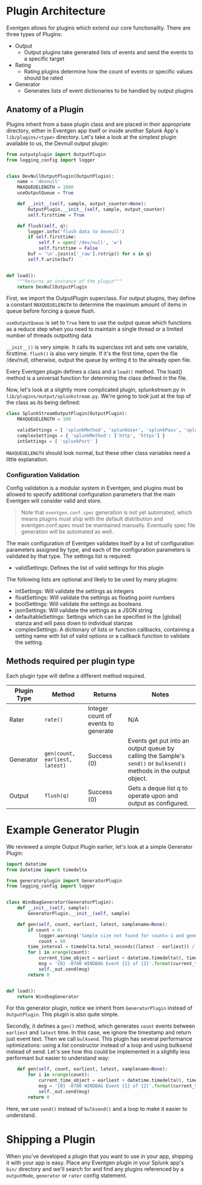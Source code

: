 # Plugin Architecture

Eventgen allows for plugins which extend our core functionality. There are three types of Plugins:

* Output
	* Output plugins take generated lists of events and send the events to a specific target
* Rating
	* Rating plugins determine how the count of events or specific values should be rated
* Generator
	* Generates lists of event dictionaries to be handled by output plugins


## Anatomy of a Plugin

Plugins inherit from a base plugin class and are placed in their appropriate directory, either in Eventgen app itself or inside another Splunk App's ``lib/plugins/<type>`` directory.
Let's take a look at the simplest plugin available to us, the Devnull output plugin:

```python
from outputplugin import OutputPlugin
from logging_config import logger


class DevNullOutputPlugin(OutputPlugin):
    name = 'devnull'
    MAXQUEUELENGTH = 1000
    useOutputQueue = True

    def __init__(self, sample, output_counter=None):
        OutputPlugin.__init__(self, sample, output_counter)
        self.firsttime = True

    def flush(self, q):
        logger.info('flush data to devnull')
        if self.firsttime:
            self.f = open('/dev/null', 'w')
            self.firsttime = False
        buf = '\n'.join(x['_raw'].rstrip() for x in q)
        self.f.write(buf)


def load():
    """Returns an instance of the plugin"""
    return DevNullOutputPlugin

```

First, we import the OutputPlugin superclass. For output plugins, they define a constant `MAXQUEUELENGTH` to determine the maximum amount of items in queue before forcing a queue flush.

`useOutputQueue` is set to `True` here to use the output queue which functions as a reduce step when you need to maintain a single thread or a limited number of threads outputting data

``__init__()`` is very simple. It calls its superclass init and sets one variable, firsttime. ``flush()`` is also very simple.
If it's the first time, open the file /dev/null, otherwise, output the queue by writing it to the already open file.

Every Eventgen plugin defines a class and a ``load()`` method. The load() method is a universal function for determinig the class defined in the file.

Now, let's look at a slightly more complicated plugin, splunkstream.py in ``lib/plugins/output/splunkstream.py``. We're going to look just at the top of the class as its being defined:

```python
class SplunkStreamOutputPlugin(OutputPlugin):
    MAXQUEUELENGTH = 100

    validSettings = [ 'splunkMethod', 'splunkUser', 'splunkPass', 'splunkHost', 'splunkPort' ]
    complexSettings = { 'splunkMethod': ['http', 'https'] }
    intSettings = [ 'splunkPort' ]
```

`MAXQUEUELENGTH` should look normal, but these other class variables need a little explanation.

### Configuration Validation
Config validation is a modular system in Eventgen, and plugins must be allowed to specify additional configuration parameters that the main Eventgen will consider valid and store.
> Note that `eventgen.conf.spec` generation is not yet automated, which means plugins must ship with the default distribution and eventgen.conf.spec must be maintained manually.
Eventually spec file generation will be automated as well.

The main configuration of Eventgen validates itself by a list of configuration parameters assigned by type, and each of the configuration parameters is validated by that type.
The settings list is required:

* validSettings: Defines the list of valid settings for this plugin

The following lists are optional and likely to be used by many plugins:

* intSettings: Will validate the settings as integers
* floatSettings: Will validate the settings as floating point numbers
* boolSettings: Will validate the settings as booleans
* jsonSettings: Will validate the settings as a JSON string
* defaultableSettings: Settings which can be specified in the [global] stanza and will pass down to individual stanzas
* complexSettings: A dictionary of lists or function callbacks, containing a setting name with list of valid options or a callback function to validate the setting.

## Methods required per plugin type

Each plugin type will define a different method required.

**Plugin Type** | **Method** | **Returns** | **Notes**
--- | --- | --- | ---
Rater | ``rate()`` | Integer count of events to generate | N/A
Generator | ``gen(count, earliest, latest) `` | Success (0) | Events get put into an output queue by calling the Sample's ``send()`` or ``bulksend()`` methods in the output object.
Output | ``flush(q)`` | Success (0) | Gets a deque list q to operate upon and output as configured.

# Example Generator Plugin

We reviewed a simple Output Plugin earlier, let's look at a simple Generator Plugin:

```python
import datetime
from datetime import timedelta

from generatorplugin import GeneratorPlugin
from logging_config import logger


class WindbagGenerator(GeneratorPlugin):
    def __init__(self, sample):
        GeneratorPlugin.__init__(self, sample)

    def gen(self, count, earliest, latest, samplename=None):
        if count < 0:
            logger.warning('Sample size not found for count=-1 and generator=windbag, defaulting to count=60')
            count = 60
        time_interval = timedelta.total_seconds((latest - earliest)) / count
        for i in xrange(count):
            current_time_object = earliest + datetime.timedelta(0, time_interval * (i + 1))
            msg = '{0} -0700 WINDBAG Event {1} of {2}'.format(current_time_object, (i + 1), count)
            self._out.send(msg)
        return 0


def load():
    return WindbagGenerator

```

For this generator plugin, notice we inherit from `GeneratorPlugin` instead of `OutputPlugin`. This plugin is also quite simple.

Secondly, it defines a `gen()` method, which generates ``count`` events between ``earliest`` and ``latest`` time. In this case, we ignore the timestamp and return just event text.
Then we call `bulksend`. This plugin has several performance optimizations: using a list constructor instead of a loop and using bulksend instead of send.
Let's see how this could be implemented in a slightly less performant but easier to understand way:

```python
    def gen(self, count, earliest, latest, samplename=None):
        for i in xrange(count):
            current_time_object = earliest + datetime.timedelta(0, time_interval * (i + 1))
            msg = '{0} -0700 WINDBAG Event {1} of {2}'.format(current_time_object, (i + 1), count)
            self._out.send(msg)
        return 0
```

Here, we use ``send()`` instead of ``bulksend()`` and a loop to make it easier to understand.

# Shipping a Plugin

When you've developed a plugin that you want to use in your app, shipping it with your app is easy.
Place any Eventgen plugin in your Splunk app's ``bin/`` directory and we'll search for and find any plugins referenced by a ``outputMode``, ``generator`` or ``rater`` config statement.
